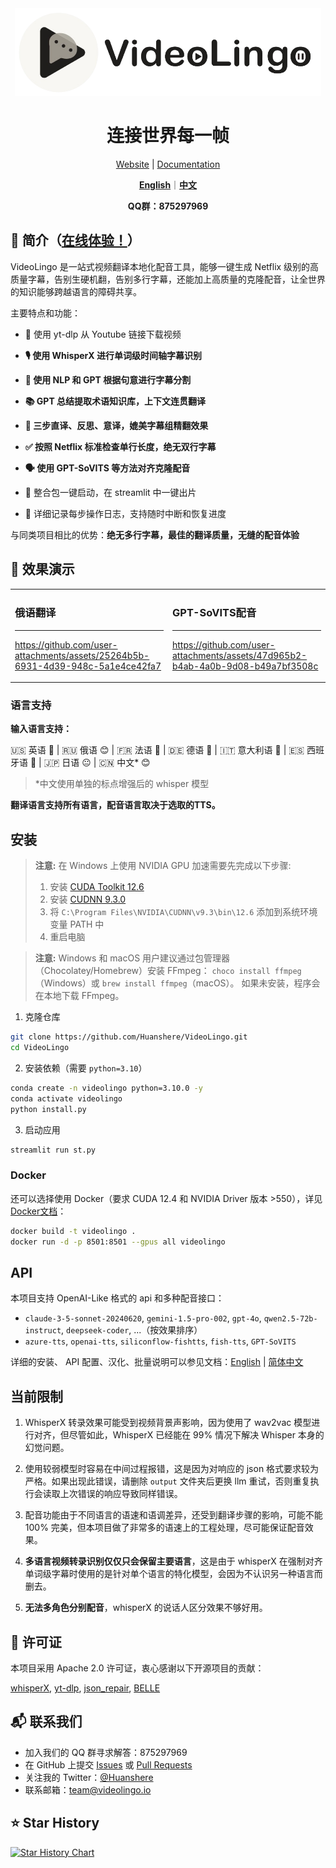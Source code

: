 <div align="center">

<img src="/docs/logo.png" alt="VideoLingo Logo" height="140">

# 连接世界每一帧

[Website](https://videolingo.io) | [Documentation](https://docs.videolingo.io/docs/start)

[**English**](/README.md)｜[**中文**](/i18n/README.zh.md)

**QQ群：875297969**

</div>

## 🌟 简介（[在线体验！](https://videolingo.io)）

VideoLingo 是一站式视频翻译本地化配音工具，能够一键生成 Netflix 级别的高质量字幕，告别生硬机翻，告别多行字幕，还能加上高质量的克隆配音，让全世界的知识能够跨越语言的障碍共享。

主要特点和功能：
- 🎥 使用 yt-dlp 从 Youtube 链接下载视频

- **🎙️ 使用 WhisperX 进行单词级时间轴字幕识别**

- **📝 使用 NLP 和 GPT 根据句意进行字幕分割**

- **📚 GPT 总结提取术语知识库，上下文连贯翻译**

- **🔄 三步直译、反思、意译，媲美字幕组精翻效果**

- **✅ 按照 Netflix 标准检查单行长度，绝无双行字幕**

- **🗣️ 使用 GPT-SoVITS 等方法对齐克隆配音**

- 🚀 整合包一键启动，在 streamlit 中一键出片

- 📝 详细记录每步操作日志，支持随时中断和恢复进度

与同类项目相比的优势：**绝无多行字幕，最佳的翻译质量，无缝的配音体验**

## 🎥 效果演示

<table>
<tr>
<td width="50%">

### 俄语翻译
---
https://github.com/user-attachments/assets/25264b5b-6931-4d39-948c-5a1e4ce42fa7

</td>
<td width="50%">

### GPT-SoVITS配音
---
https://github.com/user-attachments/assets/47d965b2-b4ab-4a0b-9d08-b49a7bf3508c

</td>
</tr>
</table>

### 语言支持

**输入语言支持：**

🇺🇸 英语 🤩  |  🇷🇺 俄语 😊  |  🇫🇷 法语 🤩  |  🇩🇪 德语 🤩  |  🇮🇹 意大利语 🤩  |  🇪🇸 西班牙语 🤩  |  🇯🇵 日语 😐  |  🇨🇳 中文* 😊

> *中文使用单独的标点增强后的 whisper 模型

**翻译语言支持所有语言，配音语言取决于选取的TTS。**

## 安装

> **注意:** 在 Windows 上使用 NVIDIA GPU 加速需要先完成以下步骤:
> 1. 安装 [CUDA Toolkit 12.6](https://developer.download.nvidia.com/compute/cuda/12.6.0/local_installers/cuda_12.6.0_560.76_windows.exe)
> 2. 安装 [CUDNN 9.3.0](https://developer.download.nvidia.com/compute/cudnn/9.3.0/local_installers/cudnn_9.3.0_windows.exe)
> 3. 将 `C:\Program Files\NVIDIA\CUDNN\v9.3\bin\12.6` 添加到系统环境变量 PATH 中
> 4. 重启电脑

> **注意:** Windows 和 macOS 用户建议通过包管理器（Chocolatey/Homebrew）安装 FFmpeg：
> ```choco install ffmpeg```（Windows）或 ```brew install ffmpeg```（macOS）。
> 如果未安装，程序会在本地下载 FFmpeg。

1. 克隆仓库

```bash
git clone https://github.com/Huanshere/VideoLingo.git
cd VideoLingo
```

2. 安装依赖（需要 `python=3.10`）

```bash
conda create -n videolingo python=3.10.0 -y
conda activate videolingo
python install.py
```

3. 启动应用

```bash
streamlit run st.py
```

### Docker
还可以选择使用 Docker（要求 CUDA 12.4 和 NVIDIA Driver 版本 >550），详见[Docker文档](/docs/pages/docs/docker.zh-CN.md)：

```bash
docker build -t videolingo .
docker run -d -p 8501:8501 --gpus all videolingo
```

## API
本项目支持 OpenAI-Like 格式的 api 和多种配音接口：
- `claude-3-5-sonnet-20240620`, `gemini-1.5-pro-002`, `gpt-4o`, `qwen2.5-72b-instruct`, `deepseek-coder`, ...（按效果排序）
- `azure-tts`, `openai-tts`, `siliconflow-fishtts`, `fish-tts`, `GPT-SoVITS`

详细的安装、 API 配置、汉化、批量说明可以参见文档：[English](/docs/pages/docs/start.en-US.md) | [简体中文](/docs/pages/docs/start.zh-CN.md)

## 当前限制
1. WhisperX 转录效果可能受到视频背景声影响，因为使用了 wav2vac 模型进行对齐，但尽管如此，WhisperX 已经能在 99% 情况下解决 Whisper 本身的幻觉问题。

2. 使用较弱模型时容易在中间过程报错，这是因为对响应的 json 格式要求较为严格。如果出现此错误，请删除 `output` 文件夹后更换 llm 重试，否则重复执行会读取上次错误的响应导致同样错误。

3. 配音功能由于不同语言的语速和语调差异，还受到翻译步骤的影响，可能不能 100% 完美，但本项目做了非常多的语速上的工程处理，尽可能保证配音效果。

4. **多语言视频转录识别仅仅只会保留主要语言**，这是由于 whisperX 在强制对齐单词级字幕时使用的是针对单个语言的特化模型，会因为不认识另一种语言而删去。

5. **无法多角色分别配音**，whisperX 的说话人区分效果不够好用。

## 📄 许可证

本项目采用 Apache 2.0 许可证，衷心感谢以下开源项目的贡献：

[whisperX](https://github.com/m-bain/whisperX), [yt-dlp](https://github.com/yt-dlp/yt-dlp), [json_repair](https://github.com/mangiucugna/json_repair), [BELLE](https://github.com/LianjiaTech/BELLE)

## 📬 联系我们

- 加入我们的 QQ 群寻求解答：875297969
- 在 GitHub 上提交 [Issues](https://github.com/Huanshere/VideoLingo/issues) 或 [Pull Requests](https://github.com/Huanshere/VideoLingo/pulls)
- 关注我的 Twitter：[@Huanshere](https://twitter.com/Huanshere)
- 联系邮箱：team@videolingo.io

## ⭐ Star History

[![Star History Chart](https://api.star-history.com/svg?repos=Huanshere/VideoLingo&type=Timeline)](https://star-history.com/#Huanshere/VideoLingo&Timeline)